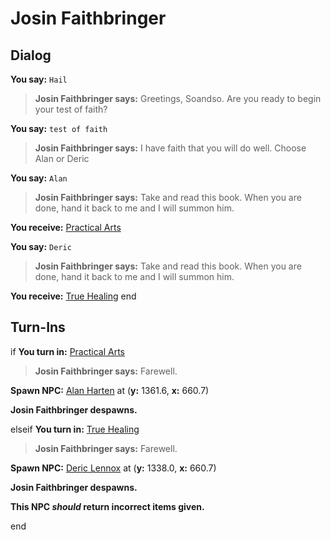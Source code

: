 # Josin Faithbringer
## Dialog

**You say:** `Hail`



>**Josin Faithbringer says:** Greetings, Soandso.  Are you ready to begin your test of faith?

**You say:** `test of faith`



>**Josin Faithbringer says:** I have faith that you will do well. Choose Alan or Deric

**You say:** `Alan`



>**Josin Faithbringer says:** Take and read this book. When you are done, hand it back to me and I will summon him.


**You receive:**  [Practical Arts](/item/18540)

**You say:** `Deric`



>**Josin Faithbringer says:** Take and read this book. When you are done, hand it back to me and I will summon him.


**You receive:**  [True Healing](/item/18541)
end


## Turn-Ins



if **You turn in:** [Practical Arts](/item/18540)


>**Josin Faithbringer says:** Farewell.


**Spawn NPC:**  [Alan Harten](/npc/71080) at (**y:** 1361.6, **x:** 660.7)


**Josin Faithbringer despawns.**

elseif **You turn in:** [True Healing](/item/18541)


>**Josin Faithbringer says:** Farewell.


**Spawn NPC:**  [Deric Lennox](/npc/71083) at (**y:** 1338.0, **x:** 660.7)


**Josin Faithbringer despawns.**

**This NPC *should* return incorrect items given.**

end